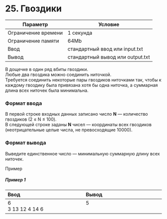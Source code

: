 # 25. Гвоздики

| Параметр            | Условие                          |
|---------------------|----------------------------------|
| Ограничение времени | 1 секунда                        |
| Ограничение памяти  | 64Mb                             |
| Ввод                | стандартный ввод или input.txt   |
| Вывод               | стандартный вывод или output.txt |

В дощечке в один ряд вбиты гвоздики.  
Любые два гвоздика можно соединить ниточкой.  
Требуется соединить некоторые пары гвоздиков ниточками так, чтобы к каждому гвоздику была привязана хотя бы одна ниточка, а суммарная длина всех ниточек была минимальна.

### Формат ввода
В первой строке входных данных записано число **N** — количество гвоздиков (2&nbsp;≤&nbsp;N&nbsp;≤&nbsp;100).  
В следующей строке заданы **N** чисел — координаты всех гвоздиков (неотрицательные целые числа, не превосходящие 10000).

### Формат вывода
Выведите единственное число — минимальную суммарную длину всех ниточек.

Пример

##### Пример 1
<table>
    <thead>
        <tr>
            <th width="250px" align="left">Ввод</th>
            <th width="250px" align="left">Вывод</th>
        </tr>
    </thead>
    <tr>
        <td>
            6<br>
            3 13 12 4 14 6
        </td>
        <td>
            5<br><br>
        </td>
    </tr>
</table>